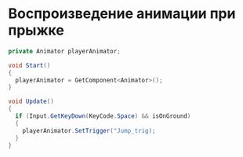 # Воспроизведение анимации при прыжке
```c#
private Animator playerAnimator;

void Start()
{
  playerAnimator = GetComponent<Animator>();
}

void Update()
{
  if (Input.GetKeyDown(KeyCode.Space) && isOnGround)
  {
    playerAnimator.SetTrigger("Jump_trig);
  }
}
```
